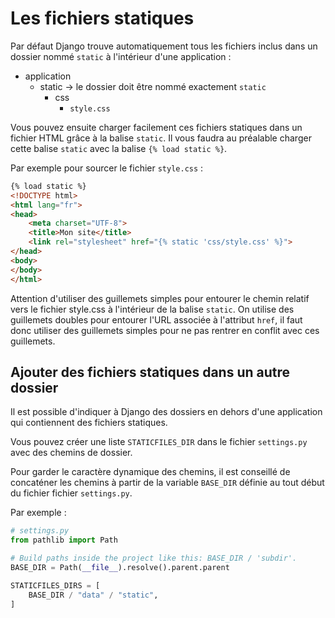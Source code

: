 # Les fichiers statiques

Par défaut Django trouve automatiquement tous les fichiers inclus dans un dossier nommé `static` à l'intérieur d'une application :

- application
  - static -> le dossier doit être nommé exactement `static`
    - css
      - `style.css`
      
Vous pouvez ensuite charger facilement ces fichiers statiques dans un fichier HTML grâce à la balise `static`. Il vous faudra au préalable charger cette balise `static` avec la balise `{% load static %}`.

Par exemple pour sourcer le fichier `style.css` :

```html
{% load static %}
<!DOCTYPE html>
<html lang="fr">
<head>
    <meta charset="UTF-8">
    <title>Mon site</title>
    <link rel="stylesheet" href="{% static 'css/style.css' %}">
</head>
<body>
</body>
</html>
```

Attention d'utiliser des guillemets simples pour entourer le chemin relatif vers le fichier style.css à l'intérieur de la balise `static`. On utilise des guillemets doubles pour entourer l'URL associée à l'attribut `href`, il faut donc utiliser des guillemets simples pour ne pas rentrer en conflit avec ces guillemets.

## Ajouter des fichiers statiques dans un autre dossier

Il est possible d'indiquer à Django des dossiers en dehors d'une application qui contiennent des fichiers statiques.

Vous pouvez créer une liste `STATICFILES_DIR` dans le fichier `settings.py` avec des chemins de dossier.

Pour garder le caractère dynamique des chemins, il est conseillé de concaténer les chemins à partir de la variable `BASE_DIR` définie au tout début du fichier fichier `settings.py`.

Par exemple :
```python
# settings.py
from pathlib import Path

# Build paths inside the project like this: BASE_DIR / 'subdir'.
BASE_DIR = Path(__file__).resolve().parent.parent

STATICFILES_DIRS = [
    BASE_DIR / "data" / "static",
]
```